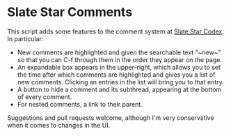 # Slate Star Comments

This script adds some features to the comment system at [Slate Star Codex](http://slatestarcodex.com/). In particular:

- New comments are highlighted and given the searchable text "\~new\~" so that you can C-f through them in the order they appear on the page.
- An expandable box appears in the upper-right, which allows you to set the time after which comments are highlighted and gives you a list of new comments. Clicking an entries in the list will bring you to that entry.
- A button to hide a comment and its subthread, appearing at the bottom of every comment.
- For nested comments, a link to their parent.

Suggestions and pull requests welcome, although I'm very conservative when it comes to changes in the UI.
